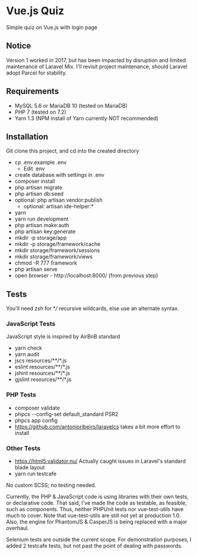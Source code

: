 # Vue.js Quiz
Simple quiz on Vue.js with login page

## Notice
Version 1 worked in 2017, but has been impacted by disruption and limited
maintenance of Laravel Mix.
I'll revisit project maintenance, should Laravel adopt Parcel for stability.

## Requirements
* MySQL 5.6 or MariaDB 10 (tested on MariaDB)
* PHP 7 (tested on 7.2)
* Yarn 1.3 (NPM install of Yarn currently NOT recommended)

## Installation
Git clone this project, and cd into the created directory
* cp .env.example .env
  * Edit .env
* create database with settings in .env
* composer install
* php artisan migrate
* php artisan db:seed
* optional: php artisan vendor:publish
  * optional: artisan ide-helper:*
* yarn
* yarn run development
* php artisan make:auth
* php artisan key:generate
* mkdir -p storage/app
* mkdir -p storage/framework/cache
* mkdir storage/framework/sessions
* mkdir storage/framework/views
* chmod -R 777 framework
* php artisan serve
* open browser - http://localhost:8000/ (from previous step)

## Tests
You'll need zsh for **/* recursive wildcards, else use an alternate syntax.

### JavaScript Tests
JavaScript style is inspired by AirBnB standard
* yarn check
* yarn audit
* jscs resources/**/*.js
* eslint resources/**/*.js
* jshint resources/**/*.js
* gjslint resources/**/*.js

### PHP Tests
* composer validate
* phpcs --config-set default_standard PSR2
* phpcs app config
* https://github.com/antonioribeiro/laravelcs takes a bit more effort to install

### Other Tests
* https://html5.validator.nu/ Actually caught issues in Laravel's standard blade layout
* yarn run testcafe

No custom SCSS; no testing needed.

Currently, the PHP & JavaScript code is using libraries with their own tests,
or declarative code. That said, I've made the code as testable, as feasible,
such as components.
Thus, neither PHPUnit tests nor vue-test-utils have much to cover.
Note that vue-test-utils are still not yet at production 1.0.
Also, the engine for PhantomJS & CasperJS is being replaced with a major overhaul.

Selenium tests are outside the current scope.
For demonstration purposes, I added 2 testcafe tests, but not past the point of
dealing with passwords.
